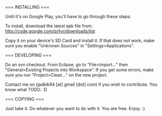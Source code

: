 
=== INSTALLING ===

Until it's on Google Play, you'll have to go through these steps:

To install, download the latest apk file from:
http://code.google.com/p/jlyr/downloads/list

Copy it on your device's SD Card and install it.
If that does not work, make sure you enable "Unknown Sources" in "Settings>Applications".

=== DEVELOPING ===

Do an svn checkout.
From Eclipse, go to "File>Import..." then "General>Existing Projects into Workspace".
If you get some errors, make sure you run "Project>Clean..." on the new project.

Contact me on (jadkik94 [at] gmail [dot] com) if you wish to contribute.
You know what TODO. :D

=== COPYING ===

Just take it. Do whatever you want to do with it. You are free.
Enjoy. :)
